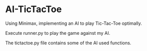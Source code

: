 # AI-TicTacToe

Using Minimax, implementing an AI to play Tic-Tac-Toe optimally.

Execute runner.py to play the game against my AI.

The tictactoe.py file contains some of the AI used functions.

